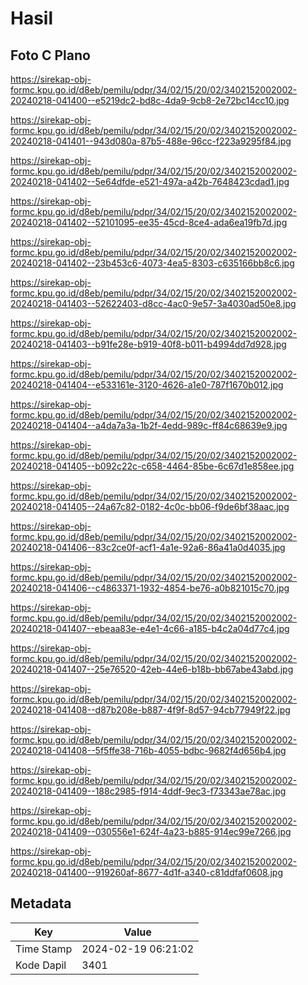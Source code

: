 # Hasil

## Foto C Plano

https://sirekap-obj-formc.kpu.go.id/d8eb/pemilu/pdpr/34/02/15/20/02/3402152002002-20240218-041400--e5219dc2-bd8c-4da9-9cb8-2e72bc14cc10.jpg

https://sirekap-obj-formc.kpu.go.id/d8eb/pemilu/pdpr/34/02/15/20/02/3402152002002-20240218-041401--943d080a-87b5-488e-96cc-f223a9295f84.jpg

https://sirekap-obj-formc.kpu.go.id/d8eb/pemilu/pdpr/34/02/15/20/02/3402152002002-20240218-041402--5e64dfde-e521-497a-a42b-7648423cdad1.jpg

https://sirekap-obj-formc.kpu.go.id/d8eb/pemilu/pdpr/34/02/15/20/02/3402152002002-20240218-041402--52101095-ee35-45cd-8ce4-ada6ea19fb7d.jpg

https://sirekap-obj-formc.kpu.go.id/d8eb/pemilu/pdpr/34/02/15/20/02/3402152002002-20240218-041402--23b453c6-4073-4ea5-8303-c635166bb8c6.jpg

https://sirekap-obj-formc.kpu.go.id/d8eb/pemilu/pdpr/34/02/15/20/02/3402152002002-20240218-041403--52622403-d8cc-4ac0-9e57-3a4030ad50e8.jpg

https://sirekap-obj-formc.kpu.go.id/d8eb/pemilu/pdpr/34/02/15/20/02/3402152002002-20240218-041403--b91fe28e-b919-40f8-b011-b4994dd7d928.jpg

https://sirekap-obj-formc.kpu.go.id/d8eb/pemilu/pdpr/34/02/15/20/02/3402152002002-20240218-041404--e533161e-3120-4626-a1e0-787f1670b012.jpg

https://sirekap-obj-formc.kpu.go.id/d8eb/pemilu/pdpr/34/02/15/20/02/3402152002002-20240218-041404--a4da7a3a-1b2f-4edd-989c-ff84c68639e9.jpg

https://sirekap-obj-formc.kpu.go.id/d8eb/pemilu/pdpr/34/02/15/20/02/3402152002002-20240218-041405--b092c22c-c658-4464-85be-6c67d1e858ee.jpg

https://sirekap-obj-formc.kpu.go.id/d8eb/pemilu/pdpr/34/02/15/20/02/3402152002002-20240218-041405--24a67c82-0182-4c0c-bb06-f9de6bf38aac.jpg

https://sirekap-obj-formc.kpu.go.id/d8eb/pemilu/pdpr/34/02/15/20/02/3402152002002-20240218-041406--83c2ce0f-acf1-4a1e-92a6-86a41a0d4035.jpg

https://sirekap-obj-formc.kpu.go.id/d8eb/pemilu/pdpr/34/02/15/20/02/3402152002002-20240218-041406--c4863371-1932-4854-be76-a0b821015c70.jpg

https://sirekap-obj-formc.kpu.go.id/d8eb/pemilu/pdpr/34/02/15/20/02/3402152002002-20240218-041407--ebeaa83e-e4e1-4c66-a185-b4c2a04d77c4.jpg

https://sirekap-obj-formc.kpu.go.id/d8eb/pemilu/pdpr/34/02/15/20/02/3402152002002-20240218-041407--25e76520-42eb-44e6-b18b-bb67abe43abd.jpg

https://sirekap-obj-formc.kpu.go.id/d8eb/pemilu/pdpr/34/02/15/20/02/3402152002002-20240218-041408--d87b208e-b887-4f9f-8d57-94cb77949f22.jpg

https://sirekap-obj-formc.kpu.go.id/d8eb/pemilu/pdpr/34/02/15/20/02/3402152002002-20240218-041408--5f5ffe38-716b-4055-bdbc-9682f4d656b4.jpg

https://sirekap-obj-formc.kpu.go.id/d8eb/pemilu/pdpr/34/02/15/20/02/3402152002002-20240218-041409--188c2985-f914-4ddf-9ec3-f73343ae78ac.jpg

https://sirekap-obj-formc.kpu.go.id/d8eb/pemilu/pdpr/34/02/15/20/02/3402152002002-20240218-041409--030556e1-624f-4a23-b885-914ec99e7266.jpg

https://sirekap-obj-formc.kpu.go.id/d8eb/pemilu/pdpr/34/02/15/20/02/3402152002002-20240218-041400--919260af-8677-4d1f-a340-c81ddfaf0608.jpg


## Metadata

| Key        | Value               |
| ---------- | ------------------- |
| Time Stamp | 2024-02-19 06:21:02 |
| Kode Dapil | 3401                |



